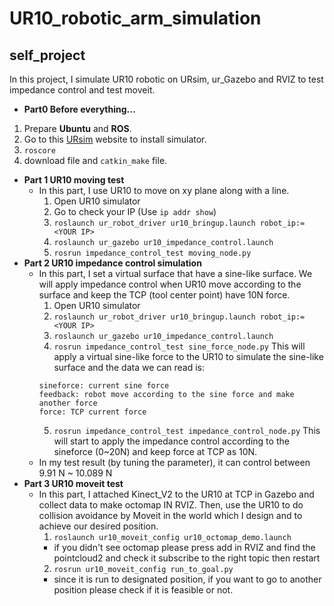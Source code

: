 # UR10_robotic_arm_simulation
## self_project

In this project, I simulate UR10 robotic on URsim, ur_Gazebo and RVIZ to test impedance control and test moveit.
- **Part0 Before everything...**
1. Prepare **Ubuntu** and **ROS**.
2. Go to this [URsim](https://www.universal-robots.com/download/?option=77050#section41511) website to install simulator.
3. ```roscore```
4. download file and ```catkin_make``` file.
- **Part 1 UR10 moving test**  
  - In this part, I use UR10 to move on xy plane along with a line.  
    1. Open UR10 simulator
    2. Go to check your IP (Use ```ip addr show```)
    3. ```roslaunch ur_robot_driver ur10_bringup.launch robot_ip:=<YOUR IP>```
    4. ```roslaunch ur_gazebo ur10_impedance_control.launch```
    5. ```rosrun impedance_control_test moving_node.py```
- **Part 2 UR10 impedance control simulation**  
  - In this part, I set a virtual surface that have a sine-like surface. We will apply impedance control when UR10 move according to the surface and keep the TCP (tool center point) have 10N force.
    1. Open UR10 simulator
    2. ```roslaunch ur_robot_driver ur10_bringup.launch robot_ip:=<YOUR IP>```
    3. ```roslaunch ur_gazebo ur10_impedance_control.launch```
    4. ```rosrun impedance_control_test sine_force_node.py``` This will apply a virtual sine-like force to the UR10 to simulate the sine-like surface and the data we can read is:  
    ```
    sineforce: current sine force
    feedback: robot move according to the sine force and make another force
    force: TCP current force
    ```
    5. ```rosrun impedance_control_test impedance_control_node.py``` This will start to apply the impedance control according to the sineforce (0~20N) and keep force at TCP as 10N.
  - In my test result (by tuning the parameter), it can control between 9.91 N ~ 10.089 N  
- **Part 3 UR10 moveit test**  
  - In this part, I attached Kinect_V2 to the UR10 at TCP in Gazebo and collect data to make octomap IN RVIZ. Then, use the UR10 to do collision avoidance by Moveit in the world which I design and to achieve our desired position.
    1. ```roslaunch ur10_moveit_config ur10_octomap_demo.launch```
      - if you didn't see octomap please press add in RVIZ and find the pointcloud2 and check it subscribe to the right topic then restart
    2. ```rosrun ur10_moveit_config run_to_goal.py```
      - since it is run to designated position, if you want to go to another position please check if it is feasible or not.
    
